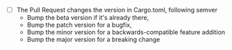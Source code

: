 - [ ] The Pull Request changes the version in Cargo.toml, following semver
  + Bump the beta version if it's already there,
  + Bump the patch version for a bugfix,
  + Bump the minor version for a backwards-compatible feature addition
  + Bump the major version for a breaking change

